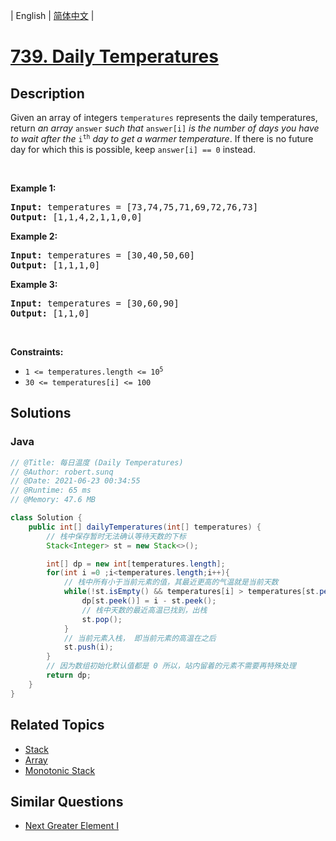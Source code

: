 
| English | [简体中文](README.md) |

# [739. Daily Temperatures](https://leetcode.cn//problems/daily-temperatures/)

## Description

<p>Given an array of integers <code>temperatures</code> represents the daily temperatures, return <em>an array</em> <code>answer</code> <em>such that</em> <code>answer[i]</code> <em>is the number of days you have to wait after the</em> <code>i<sup>th</sup></code> <em>day to get a warmer temperature</em>. If there is no future day for which this is possible, keep <code>answer[i] == 0</code> instead.</p>

<p>&nbsp;</p>
<p><strong class="example">Example 1:</strong></p>
<pre><strong>Input:</strong> temperatures = [73,74,75,71,69,72,76,73]
<strong>Output:</strong> [1,1,4,2,1,1,0,0]
</pre><p><strong class="example">Example 2:</strong></p>
<pre><strong>Input:</strong> temperatures = [30,40,50,60]
<strong>Output:</strong> [1,1,1,0]
</pre><p><strong class="example">Example 3:</strong></p>
<pre><strong>Input:</strong> temperatures = [30,60,90]
<strong>Output:</strong> [1,1,0]
</pre>
<p>&nbsp;</p>
<p><strong>Constraints:</strong></p>

<ul>
	<li><code>1 &lt;=&nbsp;temperatures.length &lt;= 10<sup>5</sup></code></li>
	<li><code>30 &lt;=&nbsp;temperatures[i] &lt;= 100</code></li>
</ul>


## Solutions


### Java

```Java
// @Title: 每日温度 (Daily Temperatures)
// @Author: robert.sunq
// @Date: 2021-06-23 00:34:55
// @Runtime: 65 ms
// @Memory: 47.6 MB

class Solution {
    public int[] dailyTemperatures(int[] temperatures) {
        // 栈中保存暂时无法确认等待天数的下标
        Stack<Integer> st = new Stack<>();

        int[] dp = new int[temperatures.length];
        for(int i =0 ;i<temperatures.length;i++){
            // 栈中所有小于当前元素的值，其最近更高的气温就是当前天数
            while(!st.isEmpty() && temperatures[i] > temperatures[st.peek()]){
                dp[st.peek()] = i - st.peek();
                // 栈中天数的最近高温已找到，出栈
                st.pop();
            }
            // 当前元素入栈， 即当前元素的高温在之后
            st.push(i);
        }
        // 因为数组初始化默认值都是 0 所以，站内留着的元素不需要再特殊处理
        return dp;
    }
}
```



## Related Topics

- [Stack](https://leetcode.cn//tag/stack)
- [Array](https://leetcode.cn//tag/array)
- [Monotonic Stack](https://leetcode.cn//tag/monotonic-stack)

## Similar Questions

- [Next Greater Element I](../next-greater-element-i/README_EN.md)

